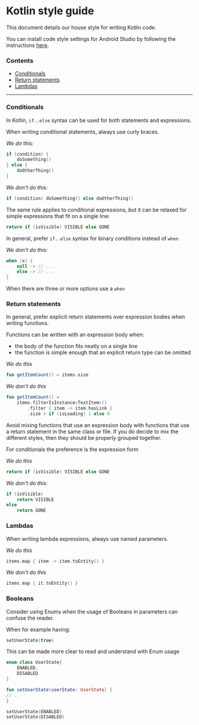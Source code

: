 # Kotlin style guide

This document details our house style for writing Kotlin code.

You can install code style settings for Android Studio by following the instructions [here](https://github.com/bbc/News-And-Weather-Android-Code-style).


### Contents
- [Conditionals](#conditionals)
- [Return statements](#return-statements)
- [Lambdas](#lambdas)

----

### Conditionals

In Kotlin, `if..else` syntax can be used for both statements and expressions.

When writing conditional statements, always use curly braces.

_We do this:_
```kotlin
if (condition) {
    doSomething()
} else {
    doOtherThing()
}
```

_We don't do this:_
```kotlin
if (condition) doSomething() else doOtherThing()
```

The same rule applies to conditional expressions, but it can be relaxed for simple expressions that fit on a single line:
```kotlin
return if (isVisible) VISIBLE else GONE
```

In general, prefer `if..else` syntax for binary conditions instead of `when`

_We don't do this:_
```kotlin
when (x) {
    null -> // ...
    else -> // ...
}
```

When there are three or more options use a `when`

### Return statements

In general, prefer explicit return statements over expression bodies when writing functions.

Functions can be written with an expression body when:
- the body of the function fits neatly on a single line
- the function is simple enough that an explicit return type can be omitted

_We do this_
```kotlin
fun getItemCount() = items.size
```

_We don't do this_
```kotlin
fun getItemCount() =
    items.filterIsInstance<TextItem>()
        .filter { item -> item.hasLink }
        .size + if (isLoading) 1 else 0
```

Avoid mixing functions that use an expression body with functions that use a return statement in the same class or file. If you do decide to mix the different styles, then they should be properly grouped together.  

For conditionals the preference is the expression form

_We do this_
```kotlin
return if (isVisible) VISIBLE else GONE
```

_We don't do this:_
```kotlin
if (isVisible)
    return VISIBLE
else
    return GONE
```

### Lambdas  

When writing lambda expressions, always use named parameters.

_We do this_
```kotlin
items.map { item -> item.toEntity() }
```

_We don't do this_
```kotlin
items.map { it.toEntity() }
```

### Booleans

Consider using Enums when the usage of Booleans in parameters can confuse the reader.

When for example having:
```kotlin
setUserState(true)
```

This can be made more clear to read and understand with Enum usage 
```kotlin
enum class UserState{
    ENABLED,
    DISABLED
}

fun setUserState(userState: UserState) {
// ..
}

setUserState(ENABLED)
setUserState(DISABLED)
```
